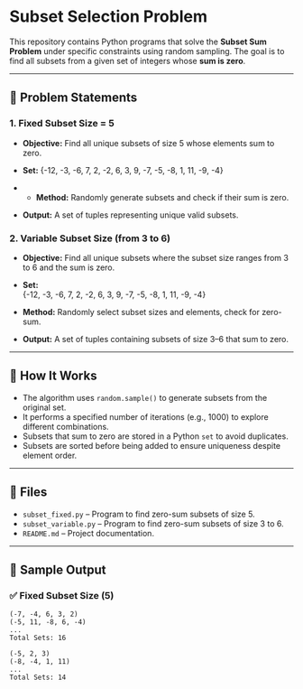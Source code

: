 # Subset Selection Problem 

This repository contains Python programs that solve the **Subset Sum Problem** under specific constraints using random sampling. The goal is to find all subsets from a given set of integers whose **sum is zero**.

---

## 🧩 Problem Statements

### 1. Fixed Subset Size = 5

- **Objective:** Find all unique subsets of size 5 whose elements sum to zero.
- **Set:**  {-12, -3, -6, 7, 2, -2, 6, 3, 9, -7, -5, -8, 1, 11, -9, -4}

- - **Method:** Randomly generate subsets and check if their sum is zero.
- **Output:** A set of tuples representing unique valid subsets.

### 2. Variable Subset Size (from 3 to 6)

- **Objective:** Find all unique subsets where the subset size ranges from 3 to 6 and the sum is zero.
- **Set:**  
{-12, -3, -6, 7, 2, -2, 6, 3, 9, -7, -5, -8, 1, 11, -9, -4}

- **Method:** Randomly select subset sizes and elements, check for zero-sum.
- **Output:** A set of tuples containing subsets of size 3–6 that sum to zero.

---

## 🚀 How It Works

- The algorithm uses `random.sample()` to generate subsets from the original set.
- It performs a specified number of iterations (e.g., 1000) to explore different combinations.
- Subsets that sum to zero are stored in a Python `set` to avoid duplicates.
- Subsets are sorted before being added to ensure uniqueness despite element order.

---

## 📁 Files

- `subset_fixed.py` – Program to find zero-sum subsets of size 5.
- `subset_variable.py` – Program to find zero-sum subsets of size 3 to 6.
- `README.md` – Project documentation.

---

## 🧪 Sample Output

### ✅ Fixed Subset Size (5)
```text
(-7, -4, 6, 3, 2)
(-5, 11, -8, 6, -4)
...
Total Sets: 16

(-5, 2, 3)
(-8, -4, 1, 11)
...
Total Sets: 14

